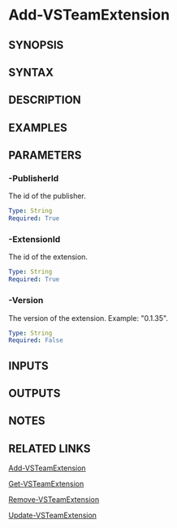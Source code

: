 <!-- #include "./common/header.md" -->

# Add-VSTeamExtension

## SYNOPSIS

<!-- #include "./synopsis/Add-VSTeamExtension.md" -->

## SYNTAX

## DESCRIPTION

<!-- #include "./synopsis/Add-VSTeamExtension.md" -->

## EXAMPLES

## PARAMETERS

### -PublisherId

The id of the publisher.

```yaml
Type: String
Required: True
```

### -ExtensionId

The id of the extension.

```yaml
Type: String
Required: True
```

### -Version

The version of the extension. Example: "0.1.35".

```yaml
Type: String
Required: False
```

## INPUTS

## OUTPUTS

## NOTES

<!-- #include "./common/prerequisites.md" -->

## RELATED LINKS

<!-- #include "./common/related.md" -->

[Add-VSTeamExtension](Add-VSTeamExtension.md)

[Get-VSTeamExtension](Get-VSTeamExtension.md)

[Remove-VSTeamExtension](Remove-VSTeamExtension.md)

[Update-VSTeamExtension](Update-VSTeamExtension.md)
